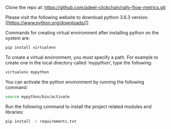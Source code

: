 Clone the repo at: 
https://github.com/adeel-clickchain/rally-flow-metrics.git

Please visit the following website to download python 3.6.3 version:
[[https://www.python.org/downloads/]]

Commands for creating virtual environment after installing python on the system are:
~~~ bash
pip install virtualenv
~~~

To create a virtual environment, you must specify a path. For example to create one in the local directory called ‘mypython’, type the following:  
~~~ bash
virtualenv mypython
~~~

You can activate the python environment by running the following command:  
~~~ bash
source mypython/bin/activate
~~~

Run the following command to install the project related modules and libraries:
~~~ bash
pip install -r requirements.txt
~~~
